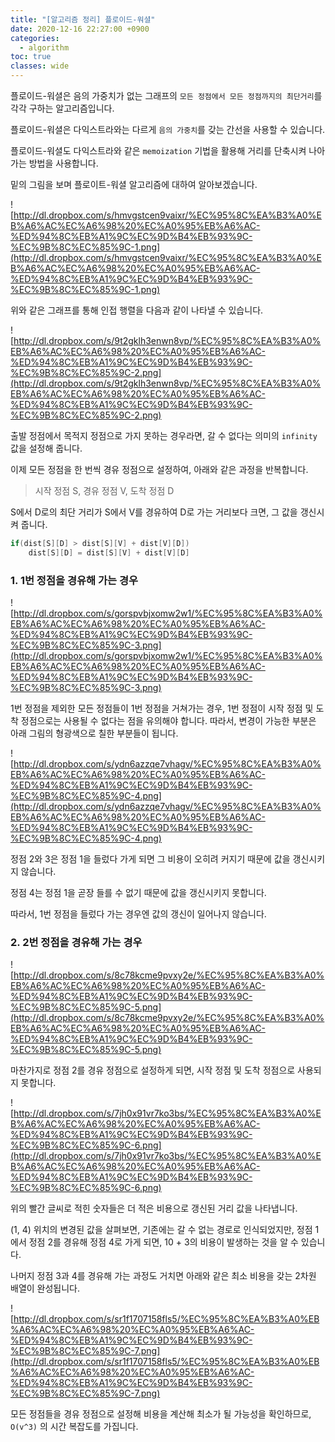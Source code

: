 ```yaml
---
title: "[알고리즘 정리] 플로이드-워셜"
date: 2020-12-16 22:27:00 +0900
categories:
  - algorithm
toc: true
classes: wide
---
```


플로이드-워셜은 음의 가중치가 없는 그래프의 `모든 정점에서 모든 정점까지의 최단거리`를 각각 구하는 알고리즘입니다.

플로이드-워셜은 다익스트라와는 다르게 `음의 가중치`를 갖는 간선을 사용할 수 있습니다.

플로이드-워셜도 다익스트라와 같은 `memoization` 기법을 활용해 거리를 단축시켜 나아가는 방법을 사용합니다.

밑의 그림을 보며 플로이트-워셜 알고리즘에 대하여 알아보겠습니다.

![http://dl.dropbox.com/s/hmvgstcen9vaixr/%EC%95%8C%EA%B3%A0%EB%A6%AC%EC%A6%98%20%EC%A0%95%EB%A6%AC-%ED%94%8C%EB%A1%9C%EC%9D%B4%EB%93%9C-%EC%9B%8C%EC%85%9C-1.png](http://dl.dropbox.com/s/hmvgstcen9vaixr/%EC%95%8C%EA%B3%A0%EB%A6%AC%EC%A6%98%20%EC%A0%95%EB%A6%AC-%ED%94%8C%EB%A1%9C%EC%9D%B4%EB%93%9C-%EC%9B%8C%EC%85%9C-1.png)

위와 같은 그래프를 통해 인접 행렬을 다음과 같이 나타낼 수 있습니다.

![http://dl.dropbox.com/s/9t2gklh3enwn8vp/%EC%95%8C%EA%B3%A0%EB%A6%AC%EC%A6%98%20%EC%A0%95%EB%A6%AC-%ED%94%8C%EB%A1%9C%EC%9D%B4%EB%93%9C-%EC%9B%8C%EC%85%9C-2.png](http://dl.dropbox.com/s/9t2gklh3enwn8vp/%EC%95%8C%EA%B3%A0%EB%A6%AC%EC%A6%98%20%EC%A0%95%EB%A6%AC-%ED%94%8C%EB%A1%9C%EC%9D%B4%EB%93%9C-%EC%9B%8C%EC%85%9C-2.png)

출발 정점에서 목적지 정점으로 가지 못하는 경우라면, 갈 수 없다는 의미의 `infinity` 값을 설정해 줍니다.

이제 모든 정점을 한 번씩 경유 정점으로 설정하여, 아래와 같은 과정을 반복합니다.

> 시작 정점 S, 경유 정점 V, 도착 정점 D

S에서 D로의 최단 거리가 S에서 V를 경유하여 D로 가는 거리보다 크면, 그 값을 갱신시켜 줍니다.

```java
if(dist[S][D] > dist[S][V] + dist[V][D])
	dist[S][D] = dist[S][V] + dist[V][D]
```

### 1. 1번 정점을 경유해 가는 경우

![http://dl.dropbox.com/s/gorspvbjxomw2w1/%EC%95%8C%EA%B3%A0%EB%A6%AC%EC%A6%98%20%EC%A0%95%EB%A6%AC-%ED%94%8C%EB%A1%9C%EC%9D%B4%EB%93%9C-%EC%9B%8C%EC%85%9C-3.png](http://dl.dropbox.com/s/gorspvbjxomw2w1/%EC%95%8C%EA%B3%A0%EB%A6%AC%EC%A6%98%20%EC%A0%95%EB%A6%AC-%ED%94%8C%EB%A1%9C%EC%9D%B4%EB%93%9C-%EC%9B%8C%EC%85%9C-3.png)

1번 정점을 제외한 모든 정점들이 1번 정점을 거쳐가는 경우, 1번 정점이 시작 정점 및 도착 정점으로는 사용될 수 없다는 점을 유의해야 합니다. 따라서, 변경이 가능한 부분은 아래 그림의 형광색으로 칠한 부분들이 됩니다.

![http://dl.dropbox.com/s/ydn6azzqe7vhagv/%EC%95%8C%EA%B3%A0%EB%A6%AC%EC%A6%98%20%EC%A0%95%EB%A6%AC-%ED%94%8C%EB%A1%9C%EC%9D%B4%EB%93%9C-%EC%9B%8C%EC%85%9C-4.png](http://dl.dropbox.com/s/ydn6azzqe7vhagv/%EC%95%8C%EA%B3%A0%EB%A6%AC%EC%A6%98%20%EC%A0%95%EB%A6%AC-%ED%94%8C%EB%A1%9C%EC%9D%B4%EB%93%9C-%EC%9B%8C%EC%85%9C-4.png)

정점 2와 3은 정점 1을 들렀다 가게 되면 그 비용이 오히려 커지기 때문에 값을 갱신시키지 않습니다.

정점 4는 정점 1을 곧장 들를 수 없기 때문에 값을 갱신시키지 못합니다.

따라서, 1번 정점을 들렀다 가는 경우엔 값의 갱신이 일어나지 않습니다.

### 2. 2번 정점을 경유해 가는 경우

![http://dl.dropbox.com/s/8c78kcme9pvxy2e/%EC%95%8C%EA%B3%A0%EB%A6%AC%EC%A6%98%20%EC%A0%95%EB%A6%AC-%ED%94%8C%EB%A1%9C%EC%9D%B4%EB%93%9C-%EC%9B%8C%EC%85%9C-5.png](http://dl.dropbox.com/s/8c78kcme9pvxy2e/%EC%95%8C%EA%B3%A0%EB%A6%AC%EC%A6%98%20%EC%A0%95%EB%A6%AC-%ED%94%8C%EB%A1%9C%EC%9D%B4%EB%93%9C-%EC%9B%8C%EC%85%9C-5.png)

마찬가지로 정점 2를 경유 정점으로 설정하게 되면, 시작 정점 및 도착 정점으로 사용되지 못합니다.

![http://dl.dropbox.com/s/7jh0x91vr7ko3bs/%EC%95%8C%EA%B3%A0%EB%A6%AC%EC%A6%98%20%EC%A0%95%EB%A6%AC-%ED%94%8C%EB%A1%9C%EC%9D%B4%EB%93%9C-%EC%9B%8C%EC%85%9C-6.png](http://dl.dropbox.com/s/7jh0x91vr7ko3bs/%EC%95%8C%EA%B3%A0%EB%A6%AC%EC%A6%98%20%EC%A0%95%EB%A6%AC-%ED%94%8C%EB%A1%9C%EC%9D%B4%EB%93%9C-%EC%9B%8C%EC%85%9C-6.png)

위의 빨간 글씨로 적힌 숫자들은 더 적은 비용으로 갱신된 거리 값을 나타냅니다.

(1, 4) 위치의 변경된 값을 살펴보면, 기존에는 갈 수 없는 경로로 인식되었지만, 정점 1에서 정점 2를 경유해 정점 4로 가게 되면, 10 + 3의 비용이 발생하는 것을 알 수 있습니다.

나머지 정점 3과 4를 경유해 가는 과정도 거치면 아래와 같은 최소 비용을 갖는 2차원 배열이 완성됩니다.

![http://dl.dropbox.com/s/sr1f1707158fls5/%EC%95%8C%EA%B3%A0%EB%A6%AC%EC%A6%98%20%EC%A0%95%EB%A6%AC-%ED%94%8C%EB%A1%9C%EC%9D%B4%EB%93%9C-%EC%9B%8C%EC%85%9C-7.png](http://dl.dropbox.com/s/sr1f1707158fls5/%EC%95%8C%EA%B3%A0%EB%A6%AC%EC%A6%98%20%EC%A0%95%EB%A6%AC-%ED%94%8C%EB%A1%9C%EC%9D%B4%EB%93%9C-%EC%9B%8C%EC%85%9C-7.png)

모든 정점들을 경유 정점으로 설정해 비용을 계산해 최소가 될 가능성을 확인하므로, `O(v^3)` 의 시간 복잡도를 가집니다.
